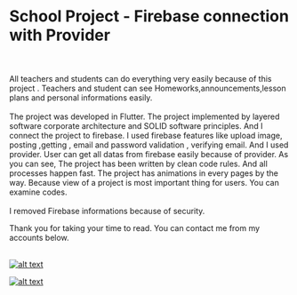 # School Project - Firebase connection with Provider
<br><br>
  All teachers and students can do everything very easily because of this project . Teachers and student can see Homeworks,announcements,lesson plans and personal informations easily.
 <br><br>
  The project was developed in Flutter. The project implemented by layered software corporate architecture and SOLID software principles. And I connect the project to firebase. I used firebase features like upload image, posting ,getting , email and password validation , verifying email. And I used provider. User can get all datas from firebase easily because of provider. As you can see, The project has been written by clean code rules. And all processes happen fast. The project has animations in every pages by the way. Because view of a project is most important thing for users. You can examine codes.
 <br><br>
  I removed Firebase informations because of security.
  

Thank you for taking your time to read. You can contact me from my accounts below.<br>
<br>

<a href="https://github.com/KenanSonuksun" target="_blank">

![alt text](https://img.shields.io/badge/GitHub-100000?style=for-the-badge&logo=github&logoColor=white)

</a>
<a href="https://www.linkedin.com/in/kenan-sönüksün-598b121b0/" target="_blank">

![alt text](https://img.shields.io/badge/LinkedIn-0077B5?style=for-the-badge&logo=linkedin&logoColor=white)

</a>
